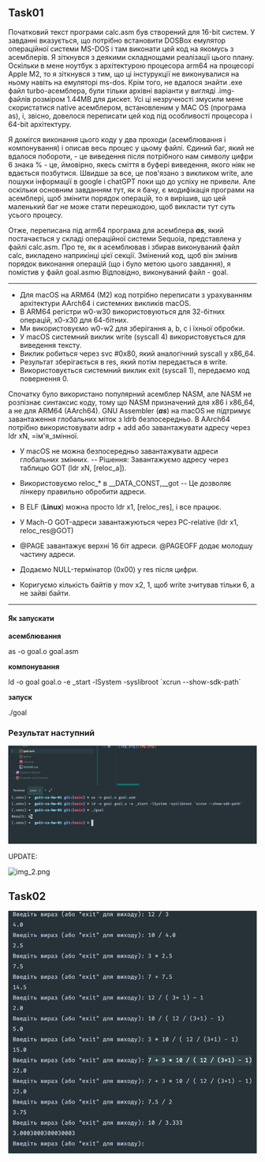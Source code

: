 ## Task01 ##

Початковий текст програми calc.asm був створений для 16-bit систем. У завданні вказується, що потрібно встановити DOSBox емулятор операційної системи MS-DOS і там виконати цей код на якомусь з асемблерів. Я зіткнувся з деякими складнощами реалізації цього плану. Оскільки в мене ноутбук з архітектурою процесора arm64 на процесорі Apple M2, то я зіткнувся з тим, що ці інстурукції не виконувалися на ньому навіть на емуляторі ms-dos. Крім того, не вдалося знайти .exe файл turbo-асемблера, були тільки архівні варіанти у вигляді .img-файлів розміром 1.44MB для дискет. Усі ці незручності змусили мене скористатися native асемблером, встановленим у MAC OS (програма as), і, звісно, довелося переписати цей код під особливості процесора і 64-bit архітектуру.

Я домігся виконання цього коду у два проходи (асемблювання і компонування) і описав весь процес у цьому файлі. Єдиний баг, який не вдалося побороти, - це виведення після потрібного нам символу цифри 6 знака % - це, ймовірно, якесь сміття в буфері виведення, якого ніяк не вдається позбутися. Швидше за все, це пов'язано з викликом write, але пошуки інформації в google і chatGPT поки що до успіху не привели. Але оскільки основним завданням тут, як я бачу, є модифікація програми на асемблері, щоб змінити порядок операцій, то я вирішив, що цей маленький баг не може стати перешкодою, щоб викласти тут суть усього процесу.

Отже, переписана під arm64 програма для асемблера _**as**_, який постачається у складі операційної системи Sequoia, представлена у файлі calc.asm. Про те, як я асемблював і збирав виконуваний файл calc, викладено наприкінці цієї секції. Змінений код, щоб він змінив порядок виконання операцій (що і було метою цього завдання), я помістив у файл goal.asmю Відповідно, виконуваний файл - goal.

---
- Для macOS на ARM64 (M2) код потрібно переписати з урахуванням архітектури AArch64 і системних викликів macOS.
- В ARM64 регістри w0-w30 використовуються для 32-бітних операцій, x0-x30 для 64-бітних.
- Ми використовуємо w0-w2 для зберігання a, b, c і їхньої обробки.
- У macOS системний виклик write (syscall 4) використовується для виведення тексту.
- Виклик робиться через svc #0x80, який аналогічний syscall у x86_64.
- Результат зберігається в res, який потім передається в write.
- Використовується системний виклик exit (syscall 1), передаємо код повернення 0.

Спочатку було використано популярний асемблер NASM, але NASM не розпізнає синтаксис коду, тому що NASM призначений для x86 і x86_64, а не для ARM64 (AArch64). GNU Assembler (_**as**_) на macOS не підтримує завантаження глобальних міток з ldrb безпосередньо. В AArch64 потрібно використовувати adrp + add або завантажувати адресу через ldr xN, =ім'я_змінної.

- У macOS не можна безпосередньо завантажувати адреси глобальних змінних.
-- Рішення: Завантажуємо адресу через таблицю GOT (ldr xN, [reloc_a]).
- Використовуємо reloc_* в __DATA_CONST,__got
-- Це дозволяє лінкеру правильно обробити адреси.

- В ELF (**Linux**) можна просто ldr x1, [reloc_res], і все працює.
- У Mach-O GOT-адреси завантажуються через PC-relative (ldr x1, reloc_res@GOT)
- @PAGE завантажує верхні 16 біт адреси. @PAGEOFF додає молодшу частину адреси.
- Додаємо NULL-термінатор (0x00) у res після цифри.
- Коригуємо кількість байтів у mov x2, 1, щоб write зчитував тільки 6, а не зайві байти.
---

#### Як запускати ####
**асемблювання**

as -o goal.o goal.asm

**компонування**

ld -o goal goal.o -e _start -lSystem -syslibroot \`xcrun --show-sdk-path\`

**запуск**

./goal


### Результат наступний ###
![img_1.png](img_1.png)

UPDATE:

![img_2.png](img_2.png)

## Task02 ##
![img.png](img.png)